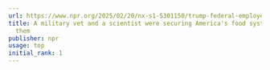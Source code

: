 ```yaml
---
url: https://www.npr.org/2025/02/20/nx-s1-5301150/trump-federal-employees-fired-veteran-food-agriculture
title: A military vet and a scientist were securing America's food system. Trump fired
  them
publisher: npr
usage: top
initial_rank: 1
---
```


